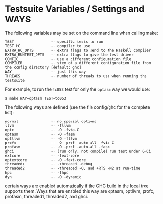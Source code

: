 # Testsuite Variables / Settings and WAYS


The following variables may be set on the command line when calling make:

```wiki
TEST                 -- specific tests to run
TEST_HC              -- compiler to use
EXTRA_HC_OPTS        -- extra flags to send to the Haskell compiler
EXTRA_RUNTEST_OPTS   -- extra flags to give the test driver
CONFIG               -- use a different configuration file
COMPILER             -- stem of a different configuration file from the config directory [default: ghc]
WAY                  -- just this way
THREADS              -- number of threads to use when running the testsuite
```


For example, to run the `tc053` test for only the `optasm` way we would use:

```wiki
$ make WAY=optasm TEST=tc053
```


The following ways are defined (see the file config/ghc for the complete list):

```wiki
normal               -- no special options
llvm                 -- -fllvm
optc                 -- -O -fvia-C
optasm               -- -O -fasm
optllvm              -- -O -fllvm
profc                -- -O -prof -auto-all -fvia-C
profasm              -- -O -prof -auto-all -fasm
ghci                 -- (run only, not compile) run test under GHCi
extcore              -- -fext-core
optextcore           -- -O -fext-core
threaded1            -- -threaded -debug
threaded2            -- -threaded -O, and +RTS -N2 at run-time
hpc                  -- -fhpc
dyn                  -- -O -dynamic
```


certain ways are enabled automatically if the GHC build in the local
tree supports them.  Ways that are enabled this way are optasm, optllvm,
profc, profasm, threaded1, threaded2, and ghci.
